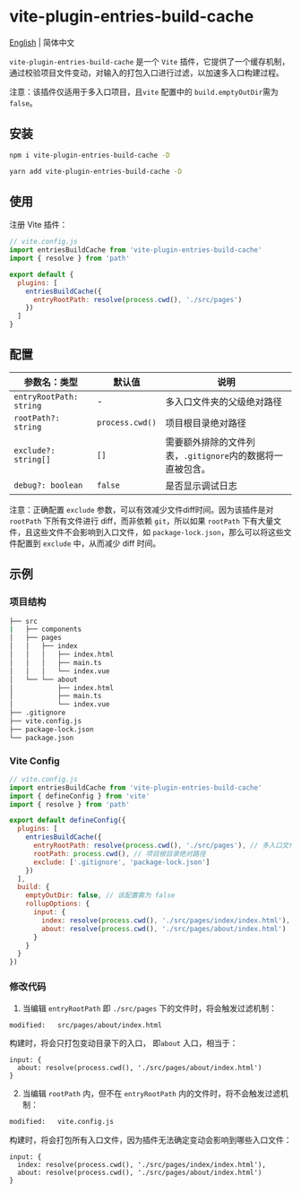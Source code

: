 # vite-plugin-entries-build-cache

[English](./README.md) | 简体中文 

`vite-plugin-entries-build-cache` 是一个 `Vite` 插件，它提供了一个缓存机制，通过校验项目文件变动，对输入的打包入口进行过滤，以加速多入口构建过程。

注意：该插件仅适用于多入口项目，且`vite` 配置中的 `build.emptyOutDir`需为 `false`。

## 安装

```bash
npm i vite-plugin-entries-build-cache -D
```

```bash
yarn add vite-plugin-entries-build-cache -D
```

## 使用

注册 Vite 插件：

```js
// vite.config.js
import entriesBuildCache from 'vite-plugin-entries-build-cache'
import { resolve } from 'path'

export default {
  plugins: [
    entriesBuildCache({
      entryRootPath: resolve(process.cwd(), './src/pages')
    })
  ]
}
```

## 配置

| 参数名：类型    | 默认值         | 说明               |
| ------------- | -------------- | ------------------ |
| `entryRootPath: string` | - | 多入口文件夹的父级绝对路径 |
| `rootPath?: string` | `process.cwd()` | 项目根目录绝对路径     |
| `exclude?: string[]` | `[]` | 需要额外排除的文件列表，`.gitignore`内的数据将一直被包含。 |
| `debug?: boolean` | `false` | 是否显示调试日志 |

注意：正确配置 `exclude` 参数，可以有效减少文件diff时间。因为该插件是对 `rootPath` 下所有文件进行 diff，而非依赖 `git`，所以如果 `rootPath` 下有大量文件，且这些文件不会影响到入口文件，如 `package-lock.json`，那么可以将这些文件配置到 `exclude` 中，从而减少 diff 时间。

## 示例

### 项目结构

```bash
├── src
|   ├── components
│   ├── pages
│   │   ├── index
│   │   │   ├── index.html
│   │   │   ├── main.ts
│   │   │   └── index.vue
│   └── └── about
│           ├── index.html
│           ├── main.ts
│           └── index.vue
├── .gitignore
├── vite.config.js
├── package-lock.json
└── package.json
```

### Vite Config

```js
// vite.config.js
import entriesBuildCache from 'vite-plugin-entries-build-cache'
import { defineConfig } from 'vite'
import { resolve } from 'path'

export default defineConfig({
  plugins: [
    entriesBuildCache({
      entryRootPath: resolve(process.cwd(), './src/pages'), // 多入口文件夹的父级绝对路径。该插件将会根据该路径下的文件变动，对输入的打包入口进行过滤
      rootPath: process.cwd(), // 项目根目录绝对路径
      exclude: ['.gitignore', 'package-lock.json']
    })
  ],
  build: {
    emptyOutDir: false, // 该配置需为 false
    rollupOptions: {
      input: {
        index: resolve(process.cwd(), './src/pages/index/index.html'),
        about: resolve(process.cwd(), './src/pages/about/index.html')
      }
    }
  }
})
```

### 修改代码

1. 当编辑 `entryRootPath` 即 `./src/pages` 下的文件时，将会触发过滤机制：

```bash
modified:   src/pages/about/index.html
```

构建时，将会只打包变动目录下的入口， 即`about` 入口，相当于：

```text
input: {
  about: resolve(process.cwd(), './src/pages/about/index.html')
}
```

2. 当编辑 `rootPath` 内，但不在 `entryRootPath` 内的文件时，将不会触发过滤机制：

```bash
modified:   vite.config.js
```

构建时，将会打包所有入口文件，因为插件无法确定变动会影响到哪些入口文件：

```text
input: {
  index: resolve(process.cwd(), './src/pages/index/index.html'),
  about: resolve(process.cwd(), './src/pages/about/index.html')
}
```








